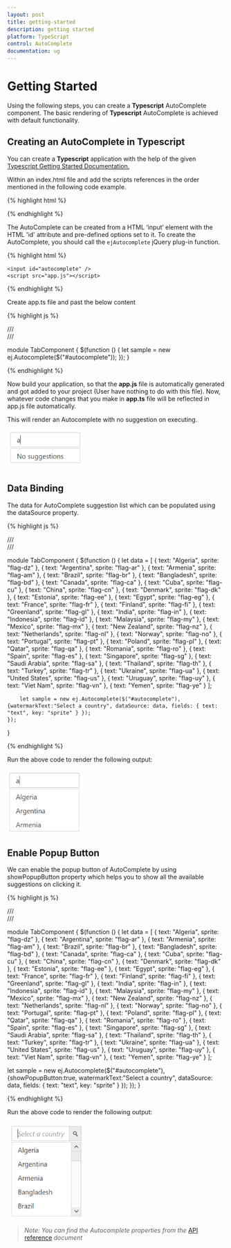 ```yaml
---
layout: post
title: getting-started
description: getting started
platform: TypeScript
control: AutoComplete
documentation: ug
---
```


# Getting Started



Using the following steps, you can create a **Typescript** AutoComplete component. The basic rendering of **Typescript** AutoComplete is achieved with default functionality.

## Creating an AutoComplete in Typescript



You can create a **Typescript** application with the help of the given [Typescript Getting Started Documentation. ](https://help.syncfusion.com/js/typescript)

 Within an index.html file and add the scripts references in the order mentioned in the following code example.

{% highlight html %}

<!DOCTYPE html>
<html>
<head>
    <title>Typescript Application</title>
    <link href="http://cdn.syncfusion.com/**{{**site.releaseversion**}}**/js/web/flat-azure/ej.web.all.min.css" rel="stylesheet" />
    <script src="https://code.jquery.com/jquery-3.0.0.min.js"></script>
    <script src="http://cdn.syncfusion.com/**{{**site.releaseversion**}}**/js/web/ej.web.all.min.js" type="text/javascript"></script>

</head>
<body>
    <!--Add AutoComplete here-->
</body>
</html>


{% endhighlight %}



The AutoComplete can be created from a HTML ‘input’ element with the HTML 'id' attribute and pre-defined options set to it. To create the AutoComplete, you should call the `ejAutocomplete` jQuery plug-in function.



{% highlight html %}

    <input id="autocomplete" />
    <script src="app.js"></script>



{% endhighlight %}



Create app.ts file and past the below content



{% highlight js %}

/// <reference path="jquery.d.ts" />  
/// <reference path="ej.web.all.d.ts" />

module TabComponent {
    $(function () {
        let sample = new ej.Autocomplete($("#autocomplete"));
    });
}


{% endhighlight %}



Now build your application, so that the **app.js** file is automatically generated and got added to your project (User have nothing to do with this file). Now, whatever code changes that you make in **app.ts** file will be reflected in app.js file automatically.



This will render an Autocomplete with no suggestion on executing.

![](getting-started_images\getting-started_img1.png)

## Data Binding



The data for AutoComplete suggestion list which can be populated using the dataSource property.

{% highlight js %}

/// <reference path="jquery.d.ts" />  
/// <reference path="ej.web.all.d.ts" />

module TabComponent {
    $(function () {
        let data = [
            { text: "Algeria", sprite: "flag-dz" }, { text: "Argentina", sprite: "flag-ar" },
            { text: "Armenia", sprite: "flag-am" }, { text: "Brazil", sprite: "flag-br" },
            { text: "Bangladesh", sprite: "flag-bd" }, { text: "Canada", sprite: "flag-ca" },
            { text: "Cuba", sprite: "flag-cu" }, { text: "China", sprite: "flag-cn" },
            { text: "Denmark", sprite: "flag-dk" }, { text: "Estonia", sprite: "flag-ee" },
            { text: "Egypt", sprite: "flag-eg" }, { text: "France", sprite: "flag-fr" },
            { text: "Finland", sprite: "flag-fi" }, { text: "Greenland", sprite: "flag-gl" },
            { text: "India", sprite: "flag-in" }, { text: "Indonesia", sprite: "flag-id" },
            { text: "Malaysia", sprite: "flag-my" }, { text: "Mexico", sprite: "flag-mx" },
            { text: "New Zealand", sprite: "flag-nz" }, { text: "Netherlands", sprite: "flag-nl" },
            { text: "Norway", sprite: "flag-no" }, { text: "Portugal", sprite: "flag-pt" },
            { text: "Poland", sprite: "flag-pl" }, { text: "Qatar", sprite: "flag-qa" },
            { text: "Romania", sprite: "flag-ro" }, { text: "Spain", sprite: "flag-es" },
            { text: "Singapore", sprite: "flag-sg" }, { text: "Saudi Arabia", sprite: "flag-sa" },
            { text: "Thailand", sprite: "flag-th" }, { text: "Turkey", sprite: "flag-tr" },
            { text: "Ukraine", sprite: "flag-ua" }, { text: "United States", sprite: "flag-us" },
            { text: "Uruguay", sprite: "flag-uy" }, { text: "Viet Nam", sprite: "flag-vn" },
            { text: "Yemen", sprite: "flag-ye" }
        ];

        let sample = new ej.Autocomplete($("#autocomplete"), {watermarkText:"Select a country", dataSource: data, fields: { text: "text", key: "sprite" } }); 
    });
}


{% endhighlight %}



Run the above code to render the following output:



![](getting-started_images\getting-started_img2.png)

## Enable Popup Button



We can enable the popup button of AutoComplete by using showPopupButton property which helps you to show all the available suggestions on clicking it.

{% highlight js %}

/// <reference path="jquery.d.ts" />  
/// <reference path="ej.web.all.d.ts" />

module TabComponent {
    $(function () {
        let data = [
            { text: "Algeria", sprite: "flag-dz" }, { text: "Argentina", sprite: "flag-ar" },
            { text: "Armenia", sprite: "flag-am" }, { text: "Brazil", sprite: "flag-br" },
            { text: "Bangladesh", sprite: "flag-bd" }, { text: "Canada", sprite: "flag-ca" },
            { text: "Cuba", sprite: "flag-cu" }, { text: "China", sprite: "flag-cn" },
            { text: "Denmark", sprite: "flag-dk" }, { text: "Estonia", sprite: "flag-ee" },
            { text: "Egypt", sprite: "flag-eg" }, { text: "France", sprite: "flag-fr" },
            { text: "Finland", sprite: "flag-fi" }, { text: "Greenland", sprite: "flag-gl" },
            { text: "India", sprite: "flag-in" }, { text: "Indonesia", sprite: "flag-id" },
            { text: "Malaysia", sprite: "flag-my" }, { text: "Mexico", sprite: "flag-mx" },
            { text: "New Zealand", sprite: "flag-nz" }, { text: "Netherlands", sprite: "flag-nl" },
            { text: "Norway", sprite: "flag-no" }, { text: "Portugal", sprite: "flag-pt" },
            { text: "Poland", sprite: "flag-pl" }, { text: "Qatar", sprite: "flag-qa" },
            { text: "Romania", sprite: "flag-ro" }, { text: "Spain", sprite: "flag-es" },
            { text: "Singapore", sprite: "flag-sg" }, { text: "Saudi Arabia", sprite: "flag-sa" },
            { text: "Thailand", sprite: "flag-th" }, { text: "Turkey", sprite: "flag-tr" },
            { text: "Ukraine", sprite: "flag-ua" }, { text: "United States", sprite: "flag-us" },
            { text: "Uruguay", sprite: "flag-uy" }, { text: "Viet Nam", sprite: "flag-vn" },
            { text: "Yemen", sprite: "flag-ye" }
        ];

let sample = new ej.Autocomplete($("#autocomplete"), {showPopupButton:true, watermarkText:"Select a country", dataSource: data, fields: { text: "text", key: "sprite" } });
    });
}


{% endhighlight %}



Run the above code to render the following output:



![](getting-started_images\getting-started_img3.png)



> _Note: You can find the Autocomplete properties from the_ [API reference](https://help.syncfusion.com/api/js/ejautocomplete) _document_







